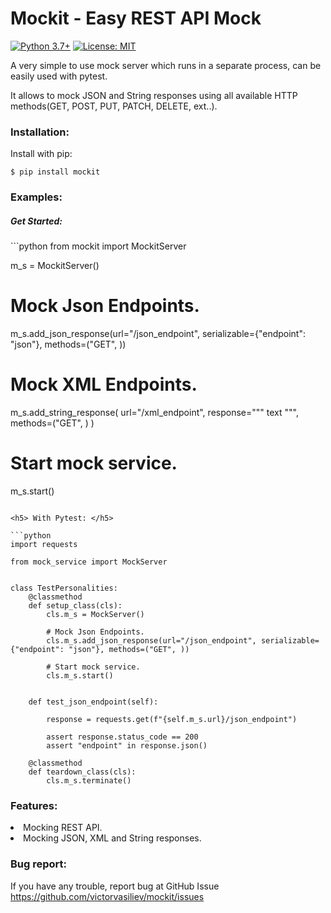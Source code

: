 <h1>Mockit - Easy REST API Mock</h1>

[![Python 3.7+](https://img.shields.io/badge/python-3.7+-blue.svg)](https://www.python.org/downloads/)
[![License: MIT](https://img.shields.io/badge/License-MIT-yellow.svg)](https://opensource.org/licenses/MIT)

A very simple to use mock server which runs in a separate process,
 can be easily used with pytest.

It allows to mock JSON and String responses using all available HTTP methods(GET, POST, PUT, PATCH, DELETE, ext..).



<h3>Installation:</h3>

Install with pip:
```buildoutcfg
$ pip install mockit
```


<h3>Examples:</h3>
<h5> Get Started: </h5>
```python
from mockit import MockitServer


m_s = MockitServer()

# Mock Json Endpoints.
m_s.add_json_response(url="/json_endpoint", serializable={"endpoint": "json"}, methods=("GET", ))

# Mock XML Endpoints.
m_s.add_string_response(
    url="/xml_endpoint",
    response="""
    <xml-tag>
        <tag>text</tag>
    </xml-tag>
""", methods=("GET", )
)

# Start mock service.
m_s.start()

``` 

<h5> With Pytest: </h5> 

```python
import requests

from mock_service import MockServer


class TestPersonalities:
    @classmethod
    def setup_class(cls):
        cls.m_s = MockServer()
        
        # Mock Json Endpoints.
        cls.m_s.add_json_response(url="/json_endpoint", serializable={"endpoint": "json"}, methods=("GET", ))

        # Start mock service.
        cls.m_s.start()


    def test_json_endpoint(self):

        response = requests.get(f"{self.m_s.url}/json_endpoint")

        assert response.status_code == 200
        assert "endpoint" in response.json()

    @classmethod
    def teardown_class(cls):
        cls.m_s.terminate()

```

<h3>Features:</h3>
<li>Mocking REST API.</li>
<li>Mocking JSON, XML and String responses.</li>


<h3>Bug report:</h3>

If you have any trouble, report bug at GitHub Issue https://github.com/victorvasiliev/mockit/issues